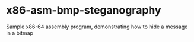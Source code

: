 # x86-asm-bmp-steganography
Sample x86-64 assembly program, demonstrating how to hide a message in a bitmap
